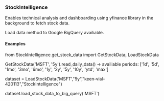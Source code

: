### StockIntelligence

Enables technical analysis and dashboarding using yfinance library in the background to fetch stock data.

Load data method to Google BigQuery availiable.

#### Examples
from StockIntelligence.get_stock_data import GetStockData, LoadStockData

GetStockData('MSFT', '5y').read_daily_data()  -> availiable periods: ['1d', '5d', '1mo', '3mo', '6mo', '1y', '2y', '5y', '10y', 'ytd', 'max']

dataset = LoadStockData('MSFT',"5y","keen-vial-420113","StockIntelligence")

dataset.load_stock_data_to_big_query('MSFT')
